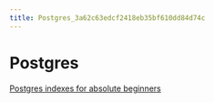 ```yaml
---
title: Postgres_3a62c63edcf2418eb35bf610dd84d74c
---
```


# Postgres

[Postgres indexes for absolute beginners](https://medium.com/pgmustard/postgres-indexes-for-absolute-beginners-b95dfbe5a1e2)